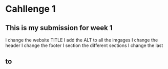 # Cahllenge 1

## This is my submission for week 1
I change the website TITLE
I add the ALT to all the imgages
I change the header
I change the footer
I section the different sections
I change the last <h2> to <h4>
